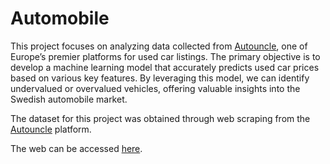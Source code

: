 # Automobile

This project focuses on analyzing data collected from [Autouncle](https://www.autouncle.se/), one of Europe’s premier platforms for used car listings. 
The primary objective is to develop a machine learning model that accurately predicts used car prices based on various key features. By leveraging this model, we can identify undervalued or overvalued vehicles, offering valuable insights into the Swedish automobile market.


The dataset for this project was obtained through web scraping from the [Autouncle](https://www.autouncle.se/) platform.

The web can be accessed [here](https://autoprice.streamlit.app/).



